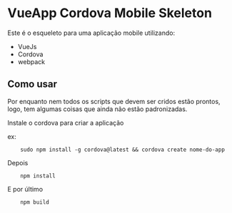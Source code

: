 # VueApp Cordova Mobile Skeleton

Este é o esqueleto para uma aplicação mobile utilizando:

- VueJs
- Cordova
- webpack

## Como usar

Por enquanto nem todos os scripts que devem ser cridos estão prontos, logo, tem algumas coisas que ainda
não estão padronizadas.

Instale o cordova para criar a aplicação

ex: 
```
	sudo npm install -g cordova@latest && cordova create nome-do-app
```


Depois
```
	npm install 
```


E por último
```
	npm build
```

